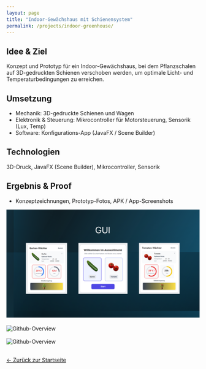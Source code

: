 ```yaml
---
layout: page
title: "Indoor-Gewächshaus mit Schienensystem"
permalink: /projects/indoor-greenhouse/
---
```



## Idee & Ziel
Konzept und Prototyp für ein Indoor-Gewächshaus, bei dem Pflanzschalen auf 3D-gedruckten Schienen verschoben werden, um optimale Licht- und Temperaturbedingungen zu erreichen.


## Umsetzung
- Mechanik: 3D-gedruckte Schienen und Wagen
- Elektronik & Steuerung: Mikrocontroller für Motorsteuerung, Sensorik (Lux, Temp)
- Software: Konfigurations-App (JavaFX / Scene Builder)


## Technologien
3D-Druck, JavaFX (Scene Builder), Mikrocontroller, Sensorik


## Ergebnis & Proof
- Konzeptzeichnungen, Prototyp-Fotos, APK / App-Screenshots

![Github-Overview](/assets/images/screenshot_garden_GUI.png)
<br><br>
![Github-Overview](/assets/images/picture_starship.JPG)
<br><br>
![Github-Overview](/assets/images/picture_starship.JPG)
<br><br>



[← Zurück zur Startseite](/)
